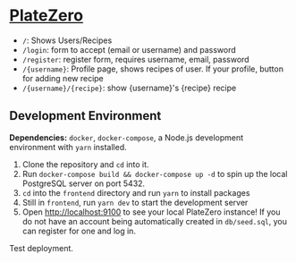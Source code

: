 # [PlateZero](https://platezero.com)

- `/`: Shows Users/Recipes
- `/login`: form to accept (email or username) and password
- `/register`: register form, requires username, email, password
- `/{username}`: Profile page, shows recipes of user. If your profile, button for adding new recipe
- `/{username}/{recipe}`: show {username}'s {recipe} recipe

## Development Environment

**Dependencies:** `docker`, `docker-compose`, a Node.js development environment
with `yarn` installed.

1. Clone the repository and `cd` into it.
2. Run `docker-compose build && docker-compose up -d` to spin up the local
   PostgreSQL server on port 5432.
3. `cd` into the `frontend` directory and run `yarn` to install packages
4. Still in `frontend`, run `yarn dev` to start the development server
5. Open <http://localhost:9100> to see your local PlateZero instance! If you do
   not have an account being automatically created in `db/seed.sql`, you can
   register for one and log in.


Test deployment.
